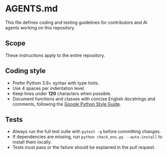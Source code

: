 # AGENTS.md

This file defines coding and testing guidelines for contributors and AI agents working on this repository.

## Scope
These instructions apply to the entire repository.

## Coding style
- Prefer Python 3.9+ syntax with type hints.
- Use 4 spaces per indentation level.
- Keep lines under **120** characters when possible.
- Document functions and classes with concise English docstrings and comments, following the [Google Python Style Guide](https://google.github.io/styleguide/pyguide.html#38-comments-and-docstrings).

## Tests
- Always run the full test suite with `pytest -q` before committing changes.
- If dependencies are missing, run `python check_env.py --auto-install` to install them locally.
- Tests must pass or the failure should be explained in the pull request.


